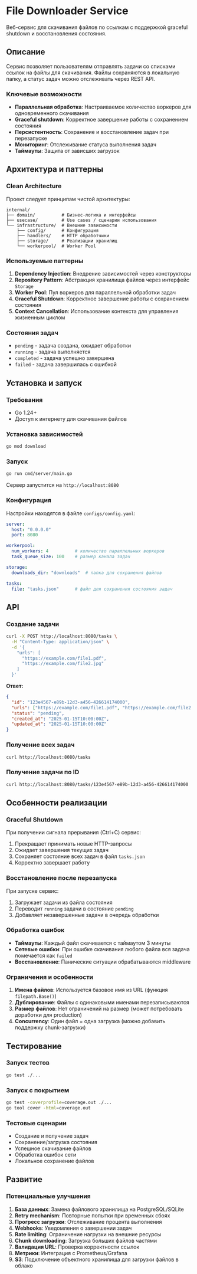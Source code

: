 # File Downloader Service

Веб-сервис для скачивания файлов по ссылкам с поддержкой graceful shutdown и восстановления состояния.

## Описание

Сервис позволяет пользователям отправлять задачи со списками ссылок на файлы для скачивания. Файлы сохраняются в локальную папку, а статус задач можно отслеживать через REST API.

### Ключевые возможности

- **Параллельная обработка**: Настраиваемое количество воркеров для одновременного скачивания
- **Graceful shutdown**: Корректное завершение работы с сохранением состояния
- **Персистентность**: Сохранение и восстановление задач при перезапуске
- **Мониторинг**: Отслеживание статуса выполнения задач
- **Таймауты**: Защита от зависших загрузок

## Архитектура и паттерны

### Clean Architecture
Проект следует принципам чистой архитектуры:

```
internal/
├── domain/          # Бизнес-логика и интерфейсы
├── usecase/         # Use cases / сценарии использования
└── infrastructure/  # Внешние зависимости
    ├── config/      # Конфигурация
    ├── handlers/    # HTTP обработчики
    ├── storage/     # Реализации хранилищ
    └── workerpool/  # Worker Pool
```

### Используемые паттерны

1. **Dependency Injection**: Внедрение зависимостей через конструкторы
2. **Repository Pattern**: Абстракция хранилища файлов через интерфейс `Storage`
3. **Worker Pool**: Пул воркеров для параллельной обработки задач
4. **Graceful Shutdown**: Корректное завершение работы с сохранением состояния
5. **Context Cancellation**: Использование контекста для управления жизненным циклом

### Состояния задач

- `pending` - задача создана, ожидает обработки
- `running` - задача выполняется
- `completed` - задача успешно завершена
- `failed` - задача завершилась с ошибкой

## Установка и запуск

### Требования

- Go 1.24+
- Доступ к интернету для скачивания файлов

### Установка зависимостей

```bash
go mod download
```

### Запуск

```bash
go run cmd/server/main.go
```

Сервер запустится на `http://localhost:8080`

### Конфигурация

Настройки находятся в файле `configs/config.yaml`:

```yaml
server:
  host: "0.0.0.0"
  port: 8080

workerpool:
  num_workers: 4          # количество параллельных воркеров
  task_queue_size: 100    # размер канала задач

storage:
  downloads_dir: "downloads"  # папка для сохранения файлов

tasks:
  file: "tasks.json"      # файл для сохранения состояния задач
```

## API

### Создание задачи

```bash
curl -X POST http://localhost:8080/tasks \
  -H "Content-Type: application/json" \
  -d '{
    "urls": [
      "https://example.com/file1.pdf",
      "https://example.com/file2.jpg"
    ]
  }'
```

**Ответ:**
```json
{
  "id": "123e4567-e89b-12d3-a456-426614174000",
  "urls": ["https://example.com/file1.pdf", "https://example.com/file2.jpg"],
  "status": "pending",
  "created_at": "2025-01-15T10:00:00Z",
  "updated_at": "2025-01-15T10:00:00Z"
}
```

### Получение всех задач

```bash
curl http://localhost:8080/tasks
```

### Получение задачи по ID

```bash
curl http://localhost:8080/tasks/123e4567-e89b-12d3-a456-426614174000
```

## Особенности реализации

### Graceful Shutdown

При получении сигнала прерывания (Ctrl+C) сервис:

1. Прекращает принимать новые HTTP-запросы
2. Ожидает завершения текущих задач
3. Сохраняет состояние всех задач в файл `tasks.json`
4. Корректно завершает работу

### Восстановление после перезапуска

При запуске сервис:

1. Загружает задачи из файла состояния
2. Переводит `running` задачи в состояние `pending`
3. Добавляет незавершенные задачи в очередь обработки

### Обработка ошибок

- **Таймауты**: Каждый файл скачивается с таймаутом 3 минуты
- **Сетевые ошибки**: При ошибке скачивания любого файла вся задача помечается как `failed`
- **Восстановление**: Панические ситуации обрабатываются middleware

### Ограничения и особенности

1. **Имена файлов**: Используется базовое имя из URL (функция `filepath.Base()`)
2. **Дублирование**: Файлы с одинаковыми именами перезаписываются
3. **Размер файлов**: Нет ограничений на размер (может потребовать доработки для production)
4. **Concurrency**: Один файл = одна загрузка (можно добавить поддержку chunk-загрузки)

## Тестирование

### Запуск тестов

```bash
go test ./...
```

### Запуск с покрытием

```bash
go test -coverprofile=coverage.out ./...
go tool cover -html=coverage.out
```

### Тестовые сценарии

- Создание и получение задач
- Сохранение/загрузка состояния
- Успешное скачивание файлов
- Обработка ошибок сети
- Локальное сохранение файлов

## Развитие

### Потенциальные улучшения

1. **База данных**: Замена файлового хранилища на PostgreSQL/SQLite
2. **Retry mechanism**: Повторные попытки при временных сбоях
3. **Прогресс загрузки**: Отслеживание процента выполнения
4. **Webhooks**: Уведомления о завершении задач
5. **Rate limiting**: Ограничение нагрузки на внешние ресурсы
6. **Chunk downloading**: Загрузка больших файлов частями
7. **Валидация URL**: Проверка корректности ссылок
8. **Метрики**: Интеграция с Prometheus/Grafana
9. **S3**: Подключение объектного хранилища для загрузки файлов в облако
